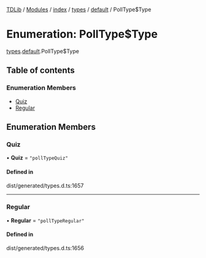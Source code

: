 [TDLib](../README.md) / [Modules](../modules.md) / [index](../modules/index.md) / [types](../modules/index.types.md) / [default](../modules/index.types.default.md) / PollType$Type

# Enumeration: PollType$Type

[types](../modules/index.types.md).[default](../modules/index.types.default.md).PollType$Type

## Table of contents

### Enumeration Members

- [Quiz](index.types.default.PollType_Type.md#quiz)
- [Regular](index.types.default.PollType_Type.md#regular)

## Enumeration Members

### Quiz

• **Quiz** = ``"pollTypeQuiz"``

#### Defined in

dist/generated/types.d.ts:1657

___

### Regular

• **Regular** = ``"pollTypeRegular"``

#### Defined in

dist/generated/types.d.ts:1656
